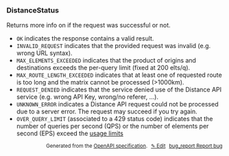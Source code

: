 <!--- This is a generated file, do not edit! -->
<!--- [START woosmap_http_schema_distancestatus] -->
<h3 class="schema-object" id="DistanceStatus">DistanceStatus</h3>

Returns more info on if the request was successful or not.

- `OK` indicates the response contains a valid result.
- `INVALID_REQUEST` indicates that the provided request was invalid (e.g. wrong URL syntax).
- `MAX_ELEMENTS_EXCEEDED` indicates that the product of origins and destinations exceeds the per-query limit (fixed at 200 elts/q).
- `MAX_ROUTE_LENGTH_EXCEEDED` indicates that at least one of requested route is too long and the matrix cannot be processed (>1000km).
- `REQUEST_DENIED` indicates that the service denied use of the Distance API service (e.g. wrong API Key, wrong/no referer, …).
- `UNKNOWN_ERROR` indicates a Distance API request could not be processed due to a server error. The request may succeed if you try again.
- `OVER_QUERY_LIMIT` (associated to a 429 status code) indicates that the number of queries per second (QPS) or the number of elements per second (EPS) exceed the [usage limits](https://developers.woosmap.com/products/distance-api/distance-matrix-endpoint/#usage-limits)

<p style="text-align: right; font-size: smaller;">Generated from the <a data-label="openapi-github" href="https://github.com/woosmap/openapi-specification" title="Woosmap OpenAPI Specification" class="external">OpenAPI specification</a>.
<a data-label="openapi-github-woosmap-http-schema-distancestatus" data-action="edit" style="margin-left: 5px;" href="https://github.com/woosmap/openapi-specification/blob/main/specification/schemas/DistanceStatus.yml" title="Edit on GitHub">✎ Edit</a>
<a data-label="openapi-github-woosmap-http-schema-distancestatus" data-action="bug" style="margin-left: 5px;" href="https://github.com/woosmap/openapi-specification/issues/new?assignees=&labels=type%3A+bug%2C+triage+me&template=bug_report.md&title=[schemas] Bug - DistanceStatus" title="File bug for schemas on GitHub"><span class="material-icons">bug_report</span> Report bug</a>
</p>

<!--- [END woosmap_http_schema_distancestatus] -->
